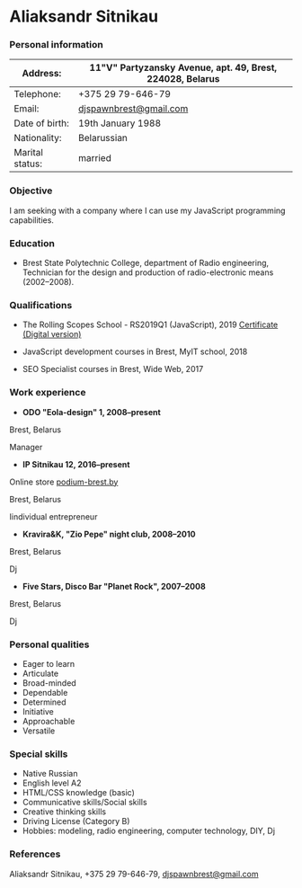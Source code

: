 # **Aliaksandr Sitnikau**

### **Personal information**

| Address: | 11"V" Partyzansky Avenue, apt. 49, Brest, 224028, Belarus |
| --- | --- |
| Telephone: | +375 29 79-646-79 |
| Email: | djspawnbrest@gmail.com |
| Date of birth: | 19th January 1988 |
| Nationality: | Belarussian |
| Marital status: | married |




### **Objective**

I am seeking with a company where I can use my JavaScript programming capabilities.




### **Education**

- Brest State Polytechnic College, department of Radio engineering, Technician for the design and production of radio-electronic means (2002–2008).




### **Qualifications**

- The Rolling Scopes School - RS2019Q1 (JavaScript), 2019 [Certificate (Digital version)](https://app.rs.school/certificate/9pu8mxw2)

- JavaScript development courses in Brest, MyIT school, 2018

- SEO Specialist courses in Brest, Wide Web, 2017




### **Work experience**

- **ODO "Eola-design" 1, 2008–present**

Brest, Belarus

Manager



- **IP Sitnikau 12, 2016–present**

Online store [podium-brest.by](https://podium-brest.by)

Brest, Belarus

Iindividual entrepreneur



- **Kravira&K, "Zio Pepe" night club, 2008–2010**

Brest, Belarus

Dj



- **Five Stars, Disco Bar "Planet Rock", 2007–2008**

Brest, Belarus

Dj




### **Personal qualities**

- Eager to learn
- Articulate
- Broad-minded
- Dependable
- Determined
- Initiative
- Approachable
- Versatile




### **Special skills**

- Native Russian
- English level A2
- HTML/CSS knowledge (basic)
- Communicative skills/Social skills
- Creative thinking skills
- Driving License (Category B)
- Hobbies: modeling, radio engineering, computer technology, DIY, Dj




### **References**

Aliaksandr Sitnikau, +375 29 79-646-79, djspawnbrest@gmail.com
